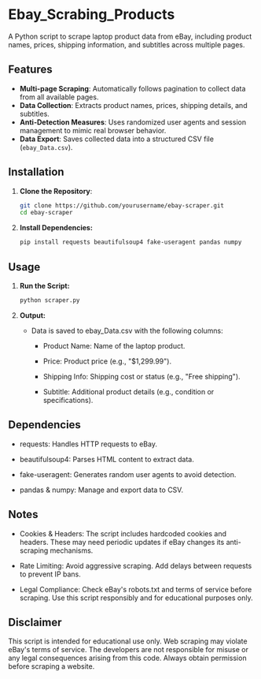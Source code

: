 # Ebay_Scrabing_Products

A Python script to scrape laptop product data from eBay, including product names, prices, shipping information, and subtitles across multiple pages.

## Features

- **Multi-page Scraping**: Automatically follows pagination to collect data from all available pages.
- **Data Collection**: Extracts product names, prices, shipping details, and subtitles.
- **Anti-Detection Measures**: Uses randomized user agents and session management to mimic real browser behavior.
- **Data Export**: Saves collected data into a structured CSV file (`ebay_Data.csv`).

## Installation

1. **Clone the Repository**:
   ```bash
   git clone https://github.com/yourusername/ebay-scraper.git
   cd ebay-scraper
   ```
2. **Install Dependencies:**
   ``` bash
   pip install requests beautifulsoup4 fake-useragent pandas numpy
   ```
## Usage

1. **Run the Script:**
    ```bash
    python scraper.py
    ```
2. **Output:**
      * Data is saved to ebay_Data.csv with the following columns:

        * Product Name: Name of the laptop product.

        * Price: Product price (e.g., "$1,299.99").

        * Shipping Info: Shipping cost or status (e.g., "Free shipping").

        * Subtitle: Additional product details (e.g., condition or specifications).
  ## Dependencies

   * requests: Handles HTTP requests to eBay.

   * beautifulsoup4: Parses HTML content to extract data.

   * fake-useragent: Generates random user agents to avoid detection.

   * pandas & numpy: Manage and export data to CSV.


## Notes

   * Cookies & Headers: The script includes hardcoded cookies and headers. These may need periodic updates if eBay changes its anti-scraping mechanisms.

   * Rate Limiting: Avoid aggressive scraping. Add delays between requests to prevent IP bans.

   * Legal Compliance: Check eBay's robots.txt and terms of service before scraping. Use this script responsibly and for educational purposes only.


## Disclaimer

This script is intended for educational use only. Web scraping may violate eBay's terms of service. The developers are not responsible for misuse or any legal consequences arising from this code. Always obtain permission before scraping a website.
